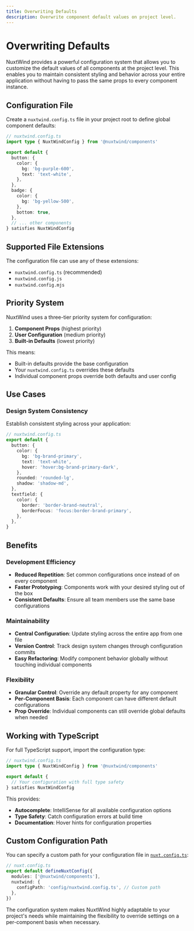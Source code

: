 ```yaml
---
title: Overwriting Defaults
description: Overwrite component default values on project level.
---
```


# Overwriting Defaults

NuxtWind provides a powerful configuration system that allows you to customize the default values of all components at the project level. This enables you to maintain consistent styling and behavior across your entire application without having to pass the same props to every component instance.

## Configuration File

Create a `nuxtwind.config.ts` file in your project root to define global component defaults:

```typescript
// nuxtwind.config.ts
import type { NuxtWindConfig } from '@nuxtwind/components'

export default {
  button: {
    color: {
      bg: 'bg-purple-600',
      text: 'text-white',
    },
  },
  badge: {
    color: {
      bg: 'bg-yellow-500',
    },
    bottom: true,
  },
  // ... other components
} satisfies NuxtWindConfig
```

## Supported File Extensions

The configuration file can use any of these extensions:
- `nuxtwind.config.ts` (recommended)
- `nuxtwind.config.js`
- `nuxtwind.config.mjs`

## Priority System

NuxtWind uses a three-tier priority system for configuration:

1. **Component Props** (highest priority)
2. **User Configuration** (medium priority)
3. **Built-in Defaults** (lowest priority)

This means:
- Built-in defaults provide the base configuration
- Your `nuxtwind.config.ts` overrides these defaults
- Individual component props override both defaults and user config

## Use Cases

### Design System Consistency

Establish consistent styling across your application:

```typescript
// nuxtwind.config.ts
export default {
  button: {
    color: {
      bg: 'bg-brand-primary',
      text: 'text-white',
      hover: 'hover:bg-brand-primary-dark',
    },
    rounded: 'rounded-lg',
    shadow: 'shadow-md',
  },
  textfield: {
    color: {
      border: 'border-brand-neutral',
      borderFocus: 'focus:border-brand-primary',
    },
  },
}
```

## Benefits

### Development Efficiency
- **Reduced Repetition**: Set common configurations once instead of on every component
- **Faster Prototyping**: Components work with your desired styling out of the box
- **Consistent Defaults**: Ensure all team members use the same base configurations

### Maintainability
- **Central Configuration**: Update styling across the entire app from one file
- **Version Control**: Track design system changes through configuration commits
- **Easy Refactoring**: Modify component behavior globally without touching individual components

### Flexibility
- **Granular Control**: Override any default property for any component
- **Per-Component Basis**: Each component can have different default configurations
- **Prop Override**: Individual components can still override global defaults when needed

## Working with TypeScript

For full TypeScript support, import the configuration type:

```typescript
// nuxtwind.config.ts
import type { NuxtWindConfig } from '@nuxtwind/components'

export default {
  // Your configuration with full type safety
} satisfies NuxtWindConfig
```

This provides:
- **Autocomplete**: IntelliSense for all available configuration options
- **Type Safety**: Catch configuration errors at build time
- **Documentation**: Hover hints for configuration properties

## Custom Configuration Path

You can specify a custom path for your configuration file in [`nuxt.config.ts`](nuxt.config.ts):

```typescript
// nuxt.config.ts
export default defineNuxtConfig({
  modules: ['@nuxtwind/components'],
  nuxtwind: {
    configPath: 'config/nuxtwind.config.ts', // Custom path
  },
})
```

The configuration system makes NuxtWind highly adaptable to your project's needs while maintaining the flexibility to override settings on a per-component basis when necessary.